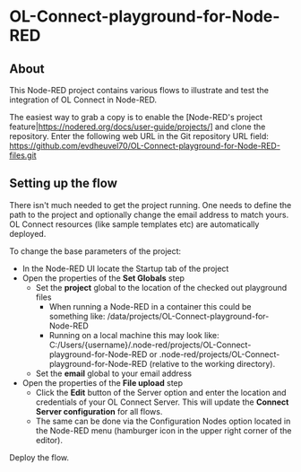 OL-Connect-playground-for-Node-RED
==================================

## About

This Node-RED project contains various flows to illustrate and test the integration of OL Connect in Node-RED.

The easiest way to grab a copy is to enable the [Node-RED's project feature|https://nodered.org/docs/user-guide/projects/] and clone the repository. Enter the following web URL in the Git repository URL field: https://github.com/evdheuvel70/OL-Connect-playground-for-Node-RED-files.git


## Setting up the flow
There isn't much needed to get the project running. One needs to define the path to the project and optionally change the email address to match yours. OL Connect resources (like sample templates etc) are automatically deployed.

To change the base parameters of the project:
 * In the Node-RED UI locate the Startup tab of the project
 * Open the properties of the **Set Globals** step
    * Set the **project** global to the location of the checked out playground files
        * When running a Node-RED in a container this could be something like: /data/projects/OL-Connect-playground-for-Node-RED
        * Running on a local machine this may look like: C:/Users/{username}/.node-red/projects/OL-Connect-playground-for-Node-RED or .node-red/projects/OL-Connect-playground-for-Node-RED (relative to the working directory).
    * Set the **email** global to your email address
 * Open the properties of the **File upload** step
    * Click the **Edit** button of the Server option and enter the location and credentials of your OL Connect Server. This will update the **Connect Server configuration** for all flows.
    * The same can be done via the Configuration Nodes option located in the Node-RED menu (hamburger icon in the upper right corner of the editor).

Deploy the flow.
